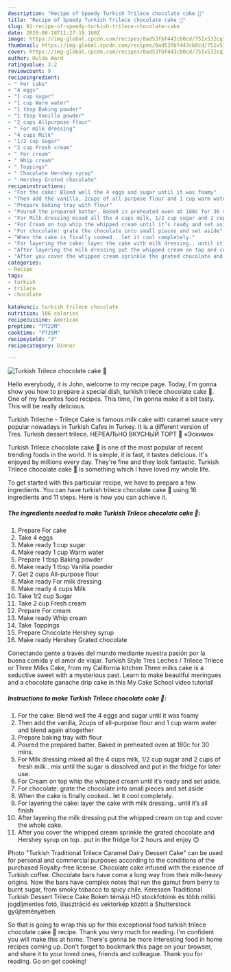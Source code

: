 ```yaml
---
description: "Recipe of Speedy Turkish Trilece chocolate cake 🍰"
title: "Recipe of Speedy Turkish Trilece chocolate cake 🍰"
slug: 81-recipe-of-speedy-turkish-trilece-chocolate-cake
date: 2020-08-18T11:27:19.100Z
image: https://img-global.cpcdn.com/recipes/8ad53fbf443cb0cd/751x532cq70/turkish-trilece-chocolate-cake-🍰-recipe-main-photo.jpg
thumbnail: https://img-global.cpcdn.com/recipes/8ad53fbf443cb0cd/751x532cq70/turkish-trilece-chocolate-cake-🍰-recipe-main-photo.jpg
cover: https://img-global.cpcdn.com/recipes/8ad53fbf443cb0cd/751x532cq70/turkish-trilece-chocolate-cake-🍰-recipe-main-photo.jpg
author: Hulda Ward
ratingvalue: 3.2
reviewcount: 9
recipeingredient:
- " For cake"
- "4 eggs"
- "1 cup sugar"
- "1 cup Warm water"
- "1 tbsp Baking powder"
- "1 tbsp Vanilla powder"
- "2 cups Allpurpose flour"
- " For milk dressing"
- "4 cups Milk"
- "1/2 cup Sugar"
- "2 cup Fresh cream"
- " For cream"
- " Whip cream"
- " Toppings"
- " Chocolate Hershey syrup"
- " Hershey Grated chocolate"
recipeinstructions:
- "For the cake: Blend well the 4 eggs and sugar until it was foamy"
- "Then add the vanilla, 2cups of all-purpose flour and 1 cup warm water and blend again altogether"
- "Prepare baking tray with flour"
- "Poured the prepared batter. Baked in preheated oven at 180c for 30 mins."
- "For Milk dressing mixed all the 4 cups milk, 1/2 cup sugar and 2 cups of fresh milk.. mix until the sugar is dissolved and put in the fridge for later use."
- "For Cream on top whip the whipped cream until it’s ready and set aside."
- "For chocolate: grate the chocolate into small pieces and set aside"
- "When the cake is finally cooked.. let it cool completely."
- "For layering the cake: layer the cake with milk dressing.. until it’s all finish"
- "After layering the milk dressing put the whipped cream on top and cover the whole cake."
- "After you cover the whipped cream sprinkle the grated chocolate and Hershey syrup on top.. put in the fridge for 2 hours and enjoy 😊"
categories:
- Recipe
tags:
- turkish
- trilece
- chocolate

katakunci: turkish trilece chocolate 
nutrition: 106 calories
recipecuisine: American
preptime: "PT22M"
cooktime: "PT35M"
recipeyield: "3"
recipecategory: Dinner

---
```



![Turkish Trilece chocolate cake 🍰](https://img-global.cpcdn.com/recipes/8ad53fbf443cb0cd/751x532cq70/turkish-trilece-chocolate-cake-🍰-recipe-main-photo.jpg)

Hello everybody, it is John, welcome to my recipe page. Today, I'm gonna show you how to prepare a special dish, turkish trilece chocolate cake 🍰. One of my favorites food recipes. This time, I'm gonna make it a bit tasty. This will be really delicious.

Turkish Trileche - Trileçe Cake is famous milk cake with caramel sauce very popular nowadays in Turkish Cafes in Turkey. It is a different version of Tres. Turkish dessert trilece. НЕРЕАЛЬНО ВКУСНЫЙ ТОРТ 🍰 «Эскимо»

Turkish Trilece chocolate cake 🍰 is one of the most popular of recent trending foods in the world. It is simple, it is fast, it tastes delicious. It's enjoyed by millions every day. They're fine and they look fantastic. Turkish Trilece chocolate cake 🍰 is something which I have loved my whole life.


To get started with this particular recipe, we have to prepare a few ingredients. You can have turkish trilece chocolate cake 🍰 using 16 ingredients and 11 steps. Here is how you can achieve it.

<!--inarticleads1-->

##### The ingredients needed to make Turkish Trilece chocolate cake 🍰:

1. Prepare  For cake
1. Take 4 eggs
1. Make ready 1 cup sugar
1. Make ready 1 cup Warm water
1. Prepare 1 tbsp Baking powder
1. Make ready 1 tbsp Vanilla powder
1. Get 2 cups All-purpose flour
1. Make ready  For milk dressing
1. Make ready 4 cups Milk
1. Take 1/2 cup Sugar
1. Take 2 cup Fresh cream
1. Prepare  For cream
1. Make ready  Whip cream
1. Take  Toppings
1. Prepare  Chocolate Hershey syrup
1. Make ready  Hershey Grated chocolate


Conectando gente a través del mundo mediante nuestra pasión por la buena comida y el amor de viajar. Turkish Style Tres Leches / Trilece Trilece or Three Milks Cake, from my California kitchen Three milks cake is a seductive sweet with a mysterious past. Learn to make beautiful meringues and a chocolate ganache drip cake in this My Cake School video tutorial! 

<!--inarticleads2-->

##### Instructions to make Turkish Trilece chocolate cake 🍰:

1. For the cake: Blend well the 4 eggs and sugar until it was foamy
1. Then add the vanilla, 2cups of all-purpose flour and 1 cup warm water and blend again altogether
1. Prepare baking tray with flour
1. Poured the prepared batter. Baked in preheated oven at 180c for 30 mins.
1. For Milk dressing mixed all the 4 cups milk, 1/2 cup sugar and 2 cups of fresh milk.. mix until the sugar is dissolved and put in the fridge for later use.
1. For Cream on top whip the whipped cream until it’s ready and set aside.
1. For chocolate: grate the chocolate into small pieces and set aside
1. When the cake is finally cooked.. let it cool completely.
1. For layering the cake: layer the cake with milk dressing.. until it’s all finish
1. After layering the milk dressing put the whipped cream on top and cover the whole cake.
1. After you cover the whipped cream sprinkle the grated chocolate and Hershey syrup on top.. put in the fridge for 2 hours and enjoy 😊


Photo &#34;Turkish Traditional Trilece Caramel Dairy Dessert Cake&#34; can be used for personal and commercial purposes according to the conditions of the purchased Royalty-free license. Chocolate cake infused with the essence of Turkish coffee. Chocolate bars have come a long way from their milk-heavy origins. Now the bars have complex notes that run the gamut from berry to burnt sugar, from smoky tobacco to spicy chile. Keressen Traditional Turkish Dessert Trilece Cake Bokeh témájú HD stockfotóink és több millió jogdíjmentes fotó, illusztráció és vektorkép között a Shutterstock gyűjteményében. 

So that is going to wrap this up for this exceptional food turkish trilece chocolate cake 🍰 recipe. Thank you very much for reading. I'm confident you will make this at home. There's gonna be more interesting food in home recipes coming up. Don't forget to bookmark this page on your browser, and share it to your loved ones, friends and colleague. Thank you for reading. Go on get cooking!
